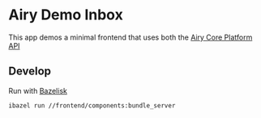 # Airy Demo Inbox

This app demos a minimal frontend that uses both the [Airy Core Platform API](docs/api.md)

## Develop

Run with [Bazelisk](https://github.com/bazelbuild/bazelisk)  

```bash
ibazel run //frontend/components:bundle_server
``` 
